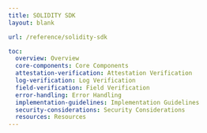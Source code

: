 ```yaml
---
title: SOLIDITY SDK
layout: blank

url: /reference/solidity-sdk

toc:
  overview: Overview
  core-components: Core Components
  attestation-verification: Attestation Verification
  log-verification: Log Verification
  field-verification: Field Verification
  error-handling: Error Handling
  implementation-guidelines: Implementation Guidelines
  security-considerations: Security Considerations
  resources: Resources
---
```


<script>
    import General from './general.md'
    import CoreComponents from './core-components.md'
    import VerificationInterface from './verification-interface.md'
    import ErrorHandling from './error-handling.md'
    import Others from './others.md'
 
</script>

<General />
<CoreComponents />
<VerificationInterface />
<ErrorHandling />
<Others />
